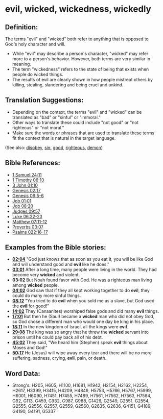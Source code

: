 # evil, wicked, wickedness, wickedly #

## Definition: ##

The terms "evil" and "wicked" both refer to anything that is opposed to God's holy character and will.

* While "evil" may describe a person's character, "wicked" may refer more to a person's behavior. However, both terms are very similar in meaning.
* The term "wickedness" refers to the state of being that exists when people do wicked things.
* The results of evil are clearly shown in how people mistreat others by killing, stealing, slandering and being cruel and unkind.

## Translation Suggestions: ##

* Depending on the context, the terms "evil" and "wicked" can be translated as "bad" or "sinful" or "immoral."
* Other ways to translate these could include "not good" or "not righteous" or "not moral."
* Make sure the words or phrases that are used to translate these terms fit the context that is natural in the target language.

(See also: [disobey](../other/disobey.md), [sin](../kt/sin.md), [good](../kt/good.md), [righteous](../kt/righteous.md), [demon](../kt/demon.md))

## Bible References: ##

* [1 Samuel 24:11](rc://en/tn/help/1sa/24/11)
* [1 Timothy 06:10](rc://en/tn/help/1ti/06/10)
* [3 John 01:10](rc://en/tn/help/3jn/01/10)
* [Genesis 02:17](rc://en/tn/help/gen/02/17)
* [Genesis 06:5-6](rc://en/tn/help/gen/06/05)
* [Job 01:01](rc://en/tn/help/job/01/01)
* [Job 08:20](rc://en/tn/help/job/08/20)
* [Judges 09:57](rc://en/tn/help/jdg/09/57)
* [Luke 06:22-23](rc://en/tn/help/luk/06/22)
* [Matthew 07:11-12](rc://en/tn/help/mat/07/11)
* [Proverbs 03:07](rc://en/tn/help/pro/03/07)
* [Psalms 022:16-17](rc://en/tn/help/psa/022/016)

## Examples from the Bible stories: ##

* __[02:04](rc://en/tn/help/obs/02/04)__ "God just knows that as soon as you eat it, you will be like God and will understand good and __evil__  like he does."
* __[03:01](rc://en/tn/help/obs/03/01)__ After a long time, many people were living in the world. They had become very __wicked__  and violent.
* __[03:02](rc://en/tn/help/obs/03/02)__ But Noah found favor with God. He was a righteous man living among __wicked__  people.
* __[04:02](rc://en/tn/help/obs/04/02)__ God saw that if they all kept working together to do __evil__, they could do many more sinful things.
* __[08:12](rc://en/tn/help/obs/08/12)__ "You tried to do __evil__  when you sold me as a slave, but God used the __evil__  for good!"
* __[14:02](rc://en/tn/help/obs/14/02)__ They (Canaanites) worshiped false gods and did many __evil__  things.
* __[17:01](rc://en/tn/help/obs/17/01)__ But then he (Saul) became a __wicked__  man who did not obey God, so God chose a different man who would one day be king in his place.
* __[18:11](rc://en/tn/help/obs/18/11)__ In the new kingdom of Israel, all the kings were __evil__.
* __[29:08](rc://en/tn/help/obs/29/08)__ The king was so angry that he threw the __wicked__  servant into prison until he could pay back all of his debt.
* __[45:02](rc://en/tn/help/obs/45/02)__ They said, "We heard him (Stephen) speak __evil__  things about Moses and God!"
* __[50:17](rc://en/tn/help/obs/50/17)__ He (Jesus) will wipe away every tear and there will be no more suffering, sadness, crying, __evil__, pain, or death.

## Word Data: ##

* Strong's: H205, H605, H1100, H1681, H1942, H2154, H2162, H2254, H2617, H3399, H3415, H4209, H4849, H5753, H5766, H5767, H5999, H6001, H6090, H7451, H7455, H7489, H7561, H7562, H7563, H7564, G92, G113, G459, G932, G987, G988, G1426, G2549, G2551, G2554, G2555, G2556, G2557, G2559, G2560, G2635, G2636, G4151, G4189, G4190, G4191, G5337
